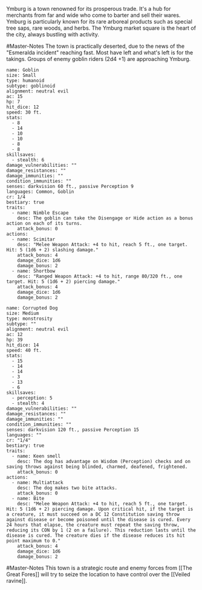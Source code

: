 Ymburg is a town renowned for its prosperous trade. It's a hub for merchants from far and wide who come to barter and sell their wares. Ymburg is particularly known for its rare arboreal products such as special tree saps, rare woods, and herbs. The Ymburg market square is the heart of the city, always bustling with activity.

#Master-Notes The town is practically deserted, due to the news of the "Esmeralda incident" reaching fast. Most have left and what's left is for the takings. Groups of enemy goblin riders (2d4 +1) are approaching Ymburg.


```statblock
name: Goblin
size: Small
type: humanoid
subtype: goblinoid
alignment: neutral evil
ac: 15
hp: 7
hit_dice: 12
speed: 30 ft.
stats:
  - 8
  - 14
  - 10
  - 10
  - 8
  - 8
skillsaves:
  - stealth: 6
damage_vulnerabilities: ""
damage_resistances: ""
damage_immunities: ""
condition_immunities: ""
senses: darkvision 60 ft., passive Perception 9
languages: Common, Goblin
cr: 1/4
bestiary: true
traits:
  - name: Nimble Escape
    desc: The goblin can take the Disengage or Hide action as a bonus action on each of its turns.
    attack_bonus: 0
actions:
  - name: Scimitar
    desc: "Melee Weapon Attack: +4 to hit, reach 5 ft., one target. Hit: 5 (1d6 + 2) slashing damage."
    attack_bonus: 4
    damage_dice: 1d6
    damage_bonus: 2
  - name: Shortbow
    desc: "Ranged Weapon Attack: +4 to hit, range 80/320 ft., one target. Hit: 5 (1d6 + 2) piercing damage."
    attack_bonus: 4
    damage_dice: 1d6
    damage_bonus: 2

```

```statblock
name: Corrupted Dog
size: Medium
type: monstrosity
subtype: ""
alignment: neutral evil
ac: 12
hp: 39
hit_dice: 14
speed: 40 ft.
stats:
  - 15
  - 14
  - 14
  - 3
  - 13
  - 6
skillsaves:
  - perception: 5
  - stealth: 4
damage_vulnerabilities: ""
damage_resistances: ""
damage_immunities: ""
condition_immunities: ""
senses: darkvision 120 ft., passive Perception 15
languages: ""
cr: "1/4"
bestiary: true
traits:
  - name: Keen smell
    desc: The dog has advantage on Wisdom (Perception) checks and on saving throws against being blinded, charmed, deafened, frightened.
    attack_bonus: 0
actions:
  - name: Multiattack
    desc: The dog makes two bite attacks.
    attack_bonus: 0
  - name: Bite
    desc: "Melee Weapon Attack: +4 to hit, reach 5 ft., one target. Hit: 5 (1d6 + 2) piercing damage. Upon critical hit, if the target is a creature, it must succeed on a DC 12 Constitution saving throw against disease or become poisoned until the disease is cured. Every 24 hours that elapse, the creature must repeat the saving throw, reducing its CON by 1 (2 on a failure). This reduction lasts until the disease is cured. The creature dies if the disease reduces its hit point maximum to 0."
    attack_bonus: 4
    damage_dice: 1d6
    damage_bonus: 2

```


#Master-Notes This town is a strategic route and enemy forces from [[The Great Fores]] will try to seize the location to have control over the [[Veiled ravine]].